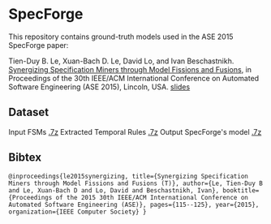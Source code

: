 # SpecForge
This repository contains ground-truth models used in the ASE 2015 SpecForge paper:

Tien-Duy B. Le, Xuan-Bach D. Le, David Lo, and Ivan Beschastnikh. [Synergizing Specification Miners through Model Fissions and Fusions](http://www.mysmu.edu/faculty/davidlo/papers/ase15.pdf), in Proceedings of the 30th IEEE/ACM International Conference on Automated Software Engineering (ASE 2015), Lincoln, USA. [slides](https://sites.google.com/site/lebuitienduy/slides_ase2015.pdf?attredirects=0&d=1)

## Dataset

Input FSMs [.7z](https://drive.google.com/file/d/0B4yUCAFGLAe2aEdfcEZjN3dGZWs/view?usp=sharing)
Extracted Temporal Rules [.7z](https://drive.google.com/file/d/0B4yUCAFGLAe2R014UllxN2NlTFk/view?usp=sharing)
Output SpecForge's model [.7z](https://drive.google.com/file/d/0B4yUCAFGLAe2Rlp0Q2ZaajE5STQ/view?usp=sharing)

## Bibtex
``
@inproceedings{le2015synergizing,
  title={Synergizing Specification Miners through Model Fissions and Fusions (T)},
  author={Le, Tien-Duy B and Le, Xuan-Bach D and Lo, David and Beschastnikh, Ivan},
  booktitle={Proceedings of the 2015 30th IEEE/ACM International Conference on Automated Software Engineering (ASE)},
  pages={115--125},
  year={2015},
  organization={IEEE Computer Society}
}
``
